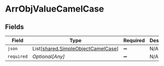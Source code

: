 # ArrObjValueCamelCase


## Fields

| Field                                                                              | Type                                                                               | Required                                                                           | Description                                                                        | Example                                                                            |
| ---------------------------------------------------------------------------------- | ---------------------------------------------------------------------------------- | ---------------------------------------------------------------------------------- | ---------------------------------------------------------------------------------- | ---------------------------------------------------------------------------------- |
| `json`                                                                             | List[[shared.SimpleObjectCamelCase](../../models/shared/simpleobjectcamelcase.md)] | :heavy_minus_sign:                                                                 | N/A                                                                                | ["...","..."]                                                                      |
| `required`                                                                         | *Optional[Any]*                                                                    | :heavy_minus_sign:                                                                 | N/A                                                                                |                                                                                    |